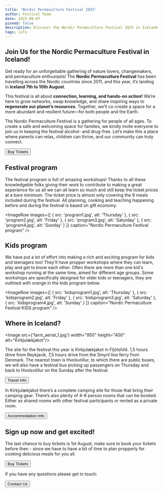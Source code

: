 ```yaml
---
title: 'Nordic Permaculture Festival 2025'
author: Festival Team
date: 2025-08-07
pinned: false
description: Discover the Nordic Permaculture Festival 2025 in Iceland - a gathering of nature lovers, change-makers and permaculture enthusiasts focused on connection, learning and hands-on action.
tags: info
---
```


<script>
    import { base } from '$app/paths'
    import Action from '$lib/Action.svelte'
    import Button from '$lib/Button.svelte'
    import Image from  '$lib/Image.svelte'
    import ImageRow from '$lib/ImageRow.svelte'
</script>

## Join Us for the Nordic Permaculture Festival in Iceland!

Get ready for an unforgettable gathering of nature lovers, changemakers, and permaculture enthusiasts! The **Nordic Permaculture Festival** has been travelling across the Nordic countries since 2011, and this year, it’s landing in **Iceland 7th to 10th August**.

This festival is all about **connection, learning, and hands-on action!** We’re here to grow networks, swap knowledge, and share inspiring ways to **regenerate our planet’s resources**. Together, we’ll co-create a space for a more abundant and resilient future—for both people and the Earth. 

The Nordic Permaculture Festival is a gathering for people of all ages. To create a safe and welcoming space for families, we kindly invite everyone to join us in keeping the festival alcohol- and drug-free. Let’s make this a place where parents can relax, children can thrive, and our community can truly connect.

<Action>
    <Button href={'/tickets'}>Buy Tickets</Button>
</Action>

## Festival program

The festival program is full of amazing workshops!  Thanks to all these knowledgeble folks giving their work to contribute to making a great experience for us all we can all learn so much and still keep the ticket prices at a bare minimum.  The ticket price is almost only covering the 9 meals included during the festival.  All planning, cooking and teaching happening before and during the festival is based on gift economy.

<ImageRow 
  images={[
    { src: 'program1.jpg', alt: 'Thursday' },
    { src: 'program2.jpg', alt: 'Friday' },
    { src: 'program3.jpg', alt: 'Saturday' },
    { src: 'program4.jpg', alt: 'Sunday' }
  ]}
  caption="Nordic Permaculture Festival program"
/>


## Kids program

We have put a lot of effort into making a rich and exciting program for kids and teenagers too!  They'll have propper workshops where they can learn, play and get to know each other.  Often there are more than one kid's workshop running at the same time, aimed for different age groups.  Some workshops are specifically designed for older kids or teenagers, they are outlined with orange in the kids program below.

<ImageRow 
  images={[
    { src: 'kidsprogram1.jpg', alt: 'Thursday' },
    { src: 'kidsprogram2.jpg', alt: 'Friday' },
    { src: 'kidsprogram3.jpg', alt: 'Saturday' },
    { src: 'kidsprogram4.jpg', alt: 'Sunday' }
  ]}
  caption="Nordic Permaculture Festival KIDS program"
/>

## Where in Iceland?

<Image
  src={'farm_aerial_1.jpg'}
  width="950"
  height="400"
  alt="Kirkjulækjakot"/>

The site for the festival this year is Kirkjulækjakot in Fljótshlíð. 1,5 hours drive from Reykjavík, 7,5 hours drive from the Smyril line ferry from Denmark. The nearest town is Hvolsvöllur, to which there are public buses, we will also have a festival bus picking up passengers on Thursday and back to Hvolsvöllur on the Sunday after the festival.

<Action>
    <Button href={'/travel'}>Travel Info</Button>
</Action>

In Kirkjulækjakot there’s a complete camping site for those that bring their camping gear.  There’s also plenty of 4-6 person rooms that can be booked.  Either as shared rooms with other festival participants or rented as a private room.

<Action>
    <Button href={'/accommodation'}>Accommodation Info</Button>
</Action>

## Sign up now and get excited!

The last chance to buy tickets is 1st August, make sure to book your tickets before then - since we have to have a bit of time to plan propperly for cooking delicious meals for you all.

<Action>
    <Button href={'/tickets'}>Buy Tickets</Button>
</Action>

If you have any questions please get in touch:

<Action>
    <Button href={'/contact'}>Contact Us</Button>
</Action>
